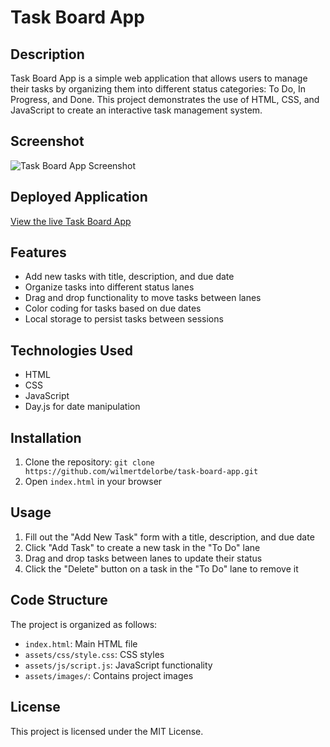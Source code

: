 # Task Board App

## Description
Task Board App is a simple web application that allows users to manage their tasks by organizing them into different status categories: To Do, In Progress, and Done. This project demonstrates the use of HTML, CSS, and JavaScript to create an interactive task management system.

## Screenshot
![Task Board App Screenshot](./assets/images/task-board-screenshot.png)

## Deployed Application
[View the live Task Board App](https://wilmertdelorbe.github.io/task-board-app/)

## Features
- Add new tasks with title, description, and due date
- Organize tasks into different status lanes
- Drag and drop functionality to move tasks between lanes
- Color coding for tasks based on due dates
- Local storage to persist tasks between sessions

## Technologies Used
- HTML
- CSS
- JavaScript
- Day.js for date manipulation

## Installation
1. Clone the repository: `git clone https://github.com/wilmertdelorbe/task-board-app.git`
2. Open `index.html` in your browser

## Usage
1. Fill out the "Add New Task" form with a title, description, and due date
2. Click "Add Task" to create a new task in the "To Do" lane
3. Drag and drop tasks between lanes to update their status
4. Click the "Delete" button on a task in the "To Do" lane to remove it

## Code Structure
The project is organized as follows:
- `index.html`: Main HTML file
- `assets/css/style.css`: CSS styles
- `assets/js/script.js`: JavaScript functionality
- `assets/images/`: Contains project images

## License
This project is licensed under the MIT License.